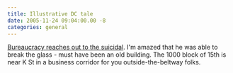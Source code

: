 ```yaml
---
title: Illustrative DC tale
date: 2005-11-24 09:04:00.00 -8
categories: general
---
```

[Bureaucracy reaches out to the suicidal](http://www.washingtonpost.com/wp-dyn/content/article/2005/11/22/AR2005112201207.html). I'm amazed that he was able to break the glass - must have been an old building. The 1000 block of 15th is near K St in a business corridor for you outside-the-beltway folks.
